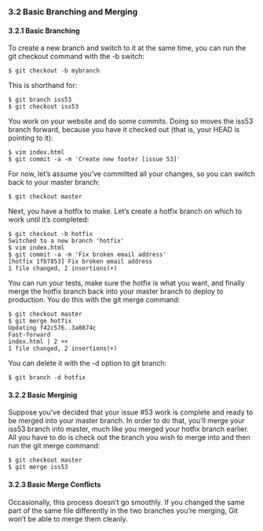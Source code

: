 ### 3.2 Basic Branching and Merging
#### 3.2.1 Basic Branching
To create a new branch and switch to it at the same time, you can run the git checkout command with the -b switch:

    $ git checkout -b mybranch

This is shorthand for:
```
$ git branch iss53
$ git checkout iss53
```
You work on your website and do some commits. Doing so moves the iss53 branch forward, because you have it checked out (that is, your HEAD is pointing to it):
```
$ vim index.html
$ git commit -a -m 'Create new footer [issue 53]'
```
For now, let’s assume you’ve committed all your changes, so you can switch back to your master branch:

    $ git checkout master

Next, you have a hotfix to make. Let’s create a hotfix branch on which to work until it’s completed:
```
$ git checkout -b hotfix
Switched to a new branch 'hotfix'
$ vim index.html
$ git commit -a -m 'Fix broken email address'
[hotfix 1fb7853] Fix broken email address
1 file changed, 2 insertions(+)
```

You can run your tests, make sure the hotfix is what you want, and finally merge the hotfix branch back into your master branch to deploy to production. You do this with the git merge command:
```
$ git checkout master
$ git merge hotfix
Updating f42c576..3a0874c
Fast-forward
index.html | 2 ++
1 file changed, 2 insertions(+)
```
You can delete it with the -d option to git branch:

    $ git branch -d hotfix

#### 3.2.2 Basic Merginig
Suppose you’ve decided that your issue #53 work is complete and ready to be merged into your master branch. In order to do that, you’ll merge your iss53 branch into master, much like you
merged your hotfix branch earlier. All you have to do is check out the branch you wish to merge into and then run the git merge command:
```
$ git checkout master
$ git merge iss53
```
#### 3.2.3 Basic Merge Conflicts
Occasionally, this process doesn’t go smoothly. If you changed the same part of the same file differently in the two branches you’re merging, Git won’t be able to merge them cleanly.
